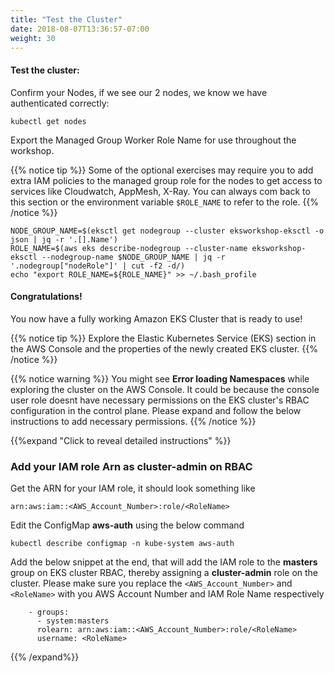```yaml
---
title: "Test the Cluster"
date: 2018-08-07T13:36:57-07:00
weight: 30
---
```

#### Test the cluster:
Confirm your Nodes, if we see our 2 nodes, we know we have authenticated correctly:

```
kubectl get nodes 
```

Export the Managed Group Worker Role Name for use throughout the workshop.

{{% notice tip %}}
Some of the optional exercises may require you to add extra IAM policies to the managed group role
for the nodes to get access to services like Cloudwatch, AppMesh, X-Ray. You can always com back to this section or the environment variable `$ROLE_NAME` to refer to the role.
{{% /notice %}}

```
NODE_GROUP_NAME=$(eksctl get nodegroup --cluster eksworkshop-eksctl -o json | jq -r '.[].Name')
ROLE_NAME=$(aws eks describe-nodegroup --cluster-name eksworkshop-eksctl --nodegroup-name $NODE_GROUP_NAME | jq -r '.nodegroup["nodeRole"]' | cut -f2 -d/)
echo "export ROLE_NAME=${ROLE_NAME}" >> ~/.bash_profile
```




#### Congratulations!

You now have a fully working Amazon EKS Cluster that is ready to use!

{{% notice tip %}}
Explore the Elastic Kubernetes Service (EKS) section in the AWS Console and the properties of the newly created EKS cluster.
{{% /notice %}}

{{% notice warning %}}
You might see **Error loading Namespaces** while exploring the cluster on the AWS Console. It could be because the console user role doesnt have necessary permissions on the EKS cluster's RBAC configuration in the control plane. Please expand and follow the below instructions to add necessary permissions. 
{{% /notice %}}

{{%expand "Click to reveal detailed instructions" %}}

### Add your IAM role Arn as cluster-admin on RBAC

Get the ARN for your IAM role, it should look something like 

```
arn:aws:iam::<AWS_Account_Number>:role/<RoleName>
```

Edit the ConfigMap **aws-auth** using the below command

```
kubectl describe configmap -n kube-system aws-auth
```

Add the below snippet at the end, that will add the IAM role to the **masters** group on EKS cluster RBAC, thereby assigning a **cluster-admin** role on the cluster. Please make sure you replace the `<AWS_Account_Number>` and `<RoleName>` with you AWS Account Number and IAM Role Name respectively

```
    - groups:
      - system:masters
      rolearn: arn:aws:iam::<AWS_Account_Number>:role/<RoleName>
      username: <RoleName>
```

{{% /expand%}}
